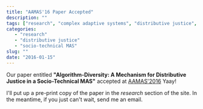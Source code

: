 ```yaml
---
title: "AAMAS'16 Paper Accepted"
description: ""
tags: ["research", "complex adaptive systems", "distributive justice", "socio-technical MAS"]
categories: 
   - "research"
   - "distributive justice"
   - "socio-technical MAS"
slug: ""
date: "2016-01-15"
---
```

<!--more-->
Our paper entitled **"Algorithm-Diversity: A Mechanism for Distributive Justice in a Socio-Technical MAS"** accepted at [AAMAS'2016](http://sis.smu.edu.sg/aamas2016)
Yaay!

I'll put up a pre-print copy of the paper in the *research* section of the site. In the meantime, if you just can't wait, send me an email.